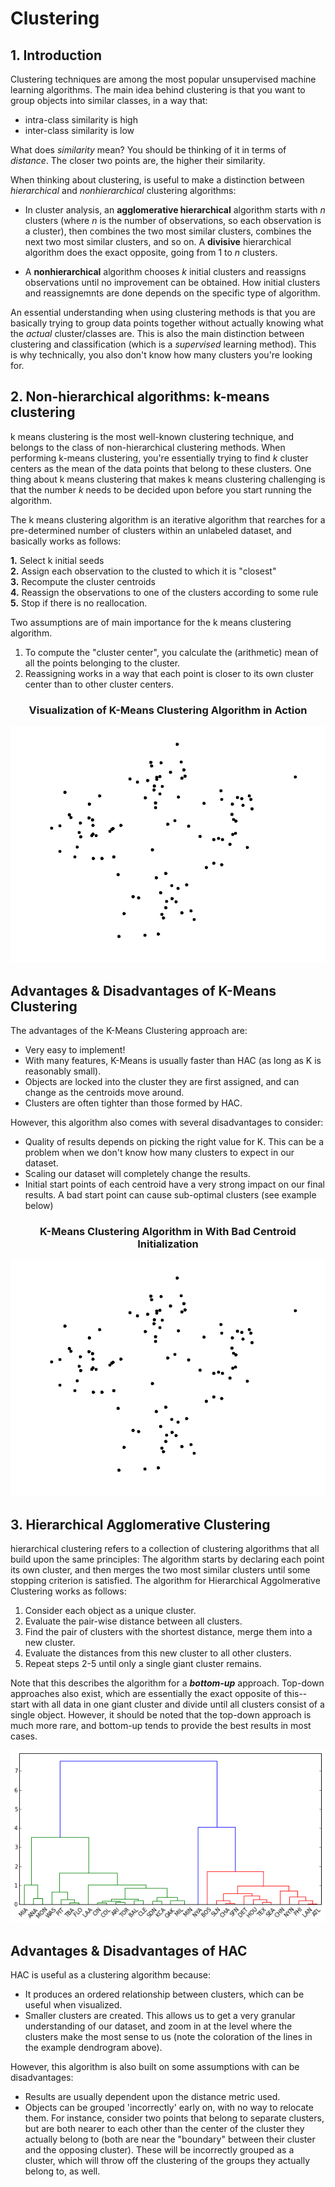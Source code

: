 
# Clustering

## 1. Introduction

Clustering techniques are among the most popular unsupervised machine learning algorithms. The main idea behind clustering is that you want to group objects into similar classes, in a way that:

- intra-class similarity is high
- inter-class similarity is low

What does *similarity* mean? You should be thinking of it in terms of *distance*. The closer two points are, the higher their similarity.  

When thinking about clustering, is useful to make a distinction between *hierarchical* and *nonhierarchical* clustering algorithms:

- In cluster analysis, an **agglomerative hierarchical** algorithm starts with *n* clusters (where *n* is the number of observations, so each observation is a cluster), then combines the two most similar clusters, combines the next two most similar clusters, and so on. A **divisive** hierarchical algorithm does the exact opposite, going from 1 to *n* clusters.

- A **nonhierarchical** algorithm chooses *k* initial clusters and reassigns observations until no improvement can be obtained. How initial clusters and reassignemnts are done depends on the specific type of algorithm.

An essential understanding when using clustering methods is that you are basically trying to group data points together without actually knowing what the _actual_ cluster/classes are. This is also the main distinction between clustering and classification (which is a *supervised* learning method). This is why technically, you also don't know how many clusters you're looking for.

## 2. Non-hierarchical algorithms: k-means clustering

k means clustering is the most well-known clustering technique, and belongs to the class of non-hierarchical clustering methods. When performing k-means clustering, you're essentially trying to find $k$ cluster centers as the mean of the data points that belong to these clusters.
One thing about k means clustering that makes k means clustering challenging is that the number *k* needs to be decided upon before you start running the algorithm.

The k means clustering algorithm is an iterative algorithm that rearches for a pre-determined number of clusters within an unlabeled dataset, and basically works as follows:

**1.** Select k initial seeds  
**2.** Assign each observation to the clusted to which it is "closest"   
**3.** Recompute the cluster centroids  
**4.** Reassign the observations to one of the clusters according to some rule  
**5.** Stop if there is no reallocation.  

Two assumptions are of main importance for the k means clustering algorithm.

1. To compute the "cluster center", you calculate the (arithmetic) mean of all the points belonging to the cluster.
2. Reassigning works in a way that each point is closer to its own cluster center than to other cluster centers.

<center><h3>Visualization of K-Means Clustering Algorithm in Action</h3>
<img src='good-centroid-start.gif'></center>

## Advantages & Disadvantages of K-Means Clustering

The advantages of the K-Means Clustering approach are:

* Very easy to implement!
* With many features, K-Means is usually faster than HAC (as long as K is reasonably small).
* Objects are locked into the cluster they are first assigned, and can change as the centroids move around.  
* Clusters are often tighter than those formed by HAC. 

However, this algorithm also comes with several disadvantages to consider:

* Quality of results depends on picking the right value for K.  This can be a problem when we don't know how many clusters to expect in our dataset. 
* Scaling our dataset will completely change the results.  
* Initial start points of each centroid have a very strong impact on our final results. A bad start point can cause sub-optimal clusters (see example below)

<center><h3>K-Means Clustering Algorithm in With Bad Centroid Initialization</h3>
<img src='bad-centroid-start.gif'></center>


## 3. Hierarchical Agglomerative Clustering

hierarchical clustering refers to a collection of clustering algorithms that all build
upon the same principles: The algorithm starts by declaring each point its own cluster,
and then merges the two most similar clusters until some stopping criterion is
satisfied.  The algorithm for Hierarchical Aggolmerative Clustering works as follows:

1. Consider each object as a unique cluster.
2. Evaluate the pair-wise distance between all clusters.
3. Find the pair of clusters with the shortest distance, merge them into a new cluster.  
4. Evaluate the distances from this new cluster to all other clusters.
5. Repeat steps 2-5 until only a single giant cluster remains.  

Note that this describes the algorithm for a **_bottom-up_** approach.  Top-down approaches also exist, which are essentially the exact opposite of this--start with all data in one giant cluster and divide until all clusters consist of a single object.  However, it should be noted that the top-down approach is much more rare, and bottom-up tends to provide the best results in most cases. 

<img src='HAC-Dendrogram.png'>

##  Advantages & Disadvantages of HAC

HAC is useful as a clustering algorithm because:

* It produces an ordered relationship between clusters, which can be useful when visualized. 
* Smaller clusters are created.  This allows us to get a very granular understanding of our dataset, and zoom in at the level where the clusters make the most sense to us (note the coloration of the lines in the example dendrogram above).

However, this algorithm is also built on some assumptions with can be disadvantages:

* Results are usually dependent upon the distance metric used.  
* Objects can be grouped 'incorrectly' early on, with no way to relocate them.  For instance, consider two points that belong to separate clusters, but are both nearer to each other than the center of the cluster they actually belong to (both are near the "boundary" between their cluster and the opposing cluster). These will be incorrectly grouped as a cluster, which will throw off the clustering of the groups they actually belong to, as well. 
